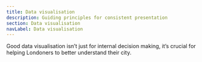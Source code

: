 ```yaml
---
title: Data visualisation
description: Guiding principles for consistent presentation
section: Data visualisation
navLabel: Data visualisation
---
```


Good data visualisation isn’t just for internal decision making, it’s crucial for helping Londoners to better understand their city.
